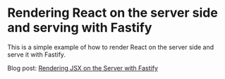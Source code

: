 # Rendering React on the server side and serving with Fastify

This is a simple example of how to render React on the server side and serve it with Fastify.

Blog post: [Rendering JSX on the Server with Fastify](https://douglasmoura.dev/en-US/rendering-jsx-on-the-server-with-fastify)
